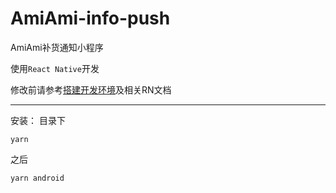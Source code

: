 # AmiAmi-info-push
AmiAmi补货通知小程序

使用`React Native`开发

修改前请参考[搭建开发环境](https://www.react-native.cn/docs/environment-setup)及相关RN文档

---

安装：
目录下

```node
yarn
```

之后
```node
yarn android
```
